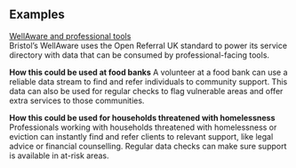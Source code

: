 ## Examples

[WellAware and professional tools](https://www.wellaware.org.uk/)  
Bristol’s WellAware uses the Open Referral UK standard to power its service directory with data that can be consumed by professional-facing tools. 

**How this could be used at food banks**
A volunteer at a food bank can use a reliable data stream to find and refer individuals to community support. This data can also be used for regular checks to flag vulnerable areas and offer extra services to those communities.

**How this could be used for households threatened with homelessness** Professionals working with households threatened with homelessness or eviction can instantly find and refer clients to relevant support, like legal advice or financial counselling. Regular data checks can make sure support is available in at-risk areas.